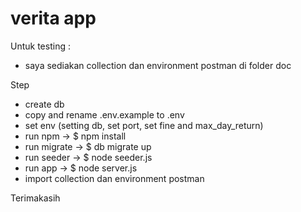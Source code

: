 # verita app

Untuk testing :
- saya sediakan collection dan environment postman di folder doc

Step
- create db
- copy and rename .env.example to .env
- set env (setting db, set port, set fine and max_day_return)
- run npm -> $ npm install
- run migrate -> $ db migrate up
- run seeder -> $ node seeder.js
- run app -> $ node server.js
- import collection dan environment postman

Terimakasih
